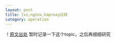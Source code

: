 ```yaml
---
layout: post
title: lvs,nginx,haproxy比较
category: operation
---
```

！[原文出处](http://blog.chinaunix.net/uid-20485483-id-3084299.html)
暂时记录一下这个topic，之后再细细研究